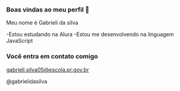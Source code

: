 ### Boas vindas ao meu perfil 🖤

Meu nome é Gabrieli da silva

-Estou estudando na Alura
-Estou me desenvolvendo na linguagem JavaScript
### Você entra em contato comigo 
gabrieli.silva05@escola.pr.gov.br

@gabrielidasilva
